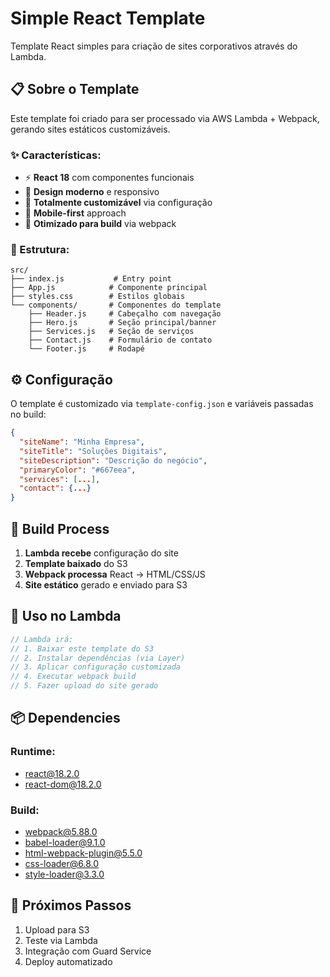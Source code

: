 # Simple React Template

Template React simples para criação de sites corporativos através do Lambda.

## 📋 Sobre o Template

Este template foi criado para ser processado via AWS Lambda + Webpack, gerando sites estáticos customizáveis.

### ✨ Características:
- ⚡ **React 18** com componentes funcionais
- 🎨 **Design moderno** e responsivo  
- 🔧 **Totalmente customizável** via configuração
- 📱 **Mobile-first** approach
- 🚀 **Otimizado para build** via webpack

### 📁 Estrutura:
```
src/
├── index.js           # Entry point
├── App.js            # Componente principal
├── styles.css        # Estilos globais
└── components/       # Componentes do template
    ├── Header.js     # Cabeçalho com navegação
    ├── Hero.js       # Seção principal/banner
    ├── Services.js   # Seção de serviços
    ├── Contact.js    # Formulário de contato
    └── Footer.js     # Rodapé
```

## ⚙️ Configuração

O template é customizado via `template-config.json` e variáveis passadas no build:

```json
{
  "siteName": "Minha Empresa",
  "siteTitle": "Soluções Digitais",
  "siteDescription": "Descrição do negócio",
  "primaryColor": "#667eea",
  "services": [...],
  "contact": {...}
}
```

## 🔨 Build Process

1. **Lambda recebe** configuração do site
2. **Template baixado** do S3
3. **Webpack processa** React → HTML/CSS/JS
4. **Site estático** gerado e enviado para S3

## 🎯 Uso no Lambda

```javascript
// Lambda irá:
// 1. Baixar este template do S3
// 2. Instalar dependências (via Layer)
// 3. Aplicar configuração customizada
// 4. Executar webpack build
// 5. Fazer upload do site gerado
```

## 📦 Dependencies

### Runtime:
- react@18.2.0
- react-dom@18.2.0

### Build:
- webpack@5.88.0
- babel-loader@9.1.0
- html-webpack-plugin@5.5.0
- css-loader@6.8.0
- style-loader@3.3.0

## 🚀 Próximos Passos

1. Upload para S3
2. Teste via Lambda
3. Integração com Guard Service
4. Deploy automatizado
